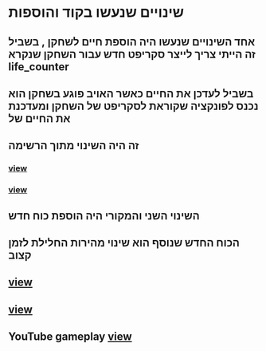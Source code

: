 # שינויים שנעשו בקוד והוספות
## אחד השינויים שנעשו היה הוספת חיים לשחקן , בשביל זה הייתי צריך לייצר סקריפט חדש עבור השחקן שנקרא life_counter
## בשביל לעדכן את החיים כאשר האויב פוגע בשחקן הוא נכנס לפונקציה שקוראת לסקריפט של השחקן ומעדכנת את החיים של
## זה היה השינוי מתוך הרשימה
### [view](https://github.com/tommyg141/02-prefabs-triggers/blob/master/Assets/Scripts/3-collisions/Lifecounter.cs)
### [view](https://github.com/tommyg141/02-prefabs-triggers/blob/master/Assets/Scripts/3-collisions/DestroyOnTrigger2D.cs)
## השינוי השני והמקורי היה הוספת כוח חדש
## הכוח החדש שנוסף הוא שינוי מהירות החלילת לזמן קצוב
## [view](https://github.com/tommyg141/02-prefabs-triggers/blob/master/Assets/Scripts/3-collisions/MegaFast.cs)
## [view](https://tommy-bar.itch.io/spaceshipwithpower)
## YouTube gameplay [view](https://youtu.be/4p3Trj5YB0Y)
